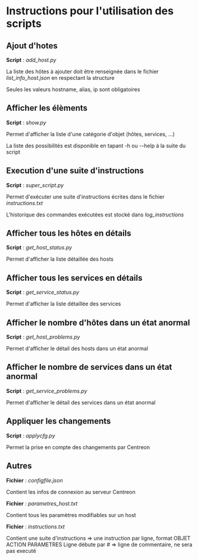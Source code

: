 # Instructions pour l'utilisation des scripts

## Ajout d'hotes
__Script__ : *add_host.py*

La liste des hôtes à ajouter doit être renseignée dans le fichier *list_info_host.json*
en respectant la structure

Seules les valeurs hostname, alias, ip sont obligatoires



## Afficher les élèments
__Script__ : *show.py*

Permet d'afficher la liste d'une catégorie d'objet (hôtes, services, ...)

La liste des possibilités est disponible en tapant -h ou --help à la suite du script



## Execution d'une suite d'instructions
__Script__ : *super_script.py*

Permet d'exécuter une suite d'instructions écrites dans le fichier *instructions.txt*

L'historique des commandes exécutées est stocké dans *log_instructions*



## Afficher tous les hôtes en détails
__Script__ : *get_host_status.py*

Permet d'afficher la liste détaillée des hosts



## Afficher tous les services en détails
__Script__ : *get_service_status.py*

Permet d'afficher la liste détaillée des services



## Afficher le nombre d'hôtes dans un état anormal
__Script__ : *get_host_problems.py*

Permet d'afficher le détail des hosts dans un état anormal 



## Afficher le nombre de services dans un état anormal
__Script__ : *get_service_problems.py*

Permet d'afficher le détail des services dans un état anormal 



## Appliquer les changements 
__Script__ : *applycfg.py*

Permet la prise en compte des changements par Centreon



## Autres
__Fichier__ : *configfile.json*

Contient les infos de connexion au serveur Centreon

__Fichier__ : *parametres_host.txt*

Contient tous les paramètres modifiables sur un host

__Fichier__ : *instructions.txt*

Contient une suite d'instructions => une instruction par ligne, format OBJET ACTION PARAMETRES
Ligne débute par *#* => ligne de commentaire, ne sera pas executé 

